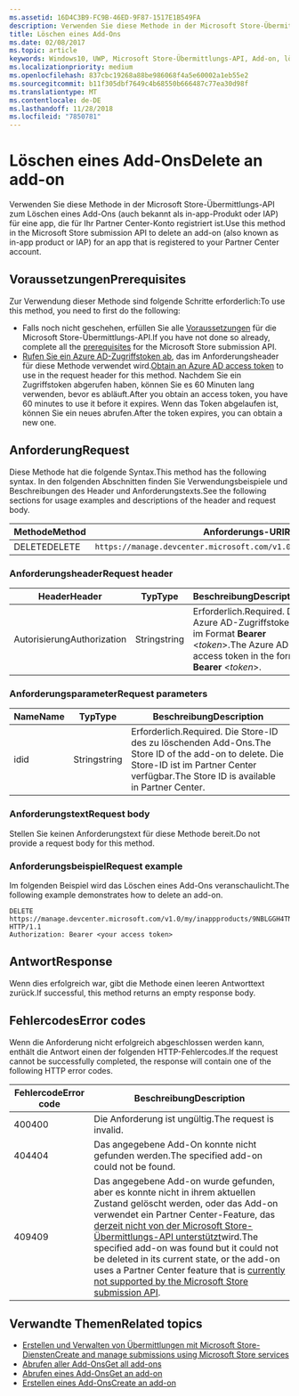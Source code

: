 ```yaml
---
ms.assetid: 16D4C3B9-FC9B-46ED-9F87-1517E1B549FA
description: Verwenden Sie diese Methode in der Microsoft Store-Übermittlungs-API zum Löschen eines Add-Ons für eine app, die für Ihr Partner Center-Konto registriert ist.
title: Löschen eines Add-Ons
ms.date: 02/08/2017
ms.topic: article
keywords: Windows10, UWP, Microsoft Store-Übermittlungs-API, Add-on, löschen, In-App-Produkt, IAP
ms.localizationpriority: medium
ms.openlocfilehash: 837cbc19268a88be986068f4a5e60002a1eb55e2
ms.sourcegitcommit: b11f305dbf7649c4b68550b666487c77ea30d98f
ms.translationtype: MT
ms.contentlocale: de-DE
ms.lasthandoff: 11/28/2018
ms.locfileid: "7850781"
---
```

# <a name="delete-an-add-on"></a><span data-ttu-id="e0d5e-104">Löschen eines Add-Ons</span><span class="sxs-lookup"><span data-stu-id="e0d5e-104">Delete an add-on</span></span>

<span data-ttu-id="e0d5e-105">Verwenden Sie diese Methode in der Microsoft Store-Übermittlungs-API zum Löschen eines Add-Ons (auch bekannt als in-app-Produkt oder IAP) für eine app, die für Ihr Partner Center-Konto registriert ist.</span><span class="sxs-lookup"><span data-stu-id="e0d5e-105">Use this method in the Microsoft Store submission API to delete an add-on (also known as in-app product or IAP) for an app that is registered to your Partner Center account.</span></span>

## <a name="prerequisites"></a><span data-ttu-id="e0d5e-106">Voraussetzungen</span><span class="sxs-lookup"><span data-stu-id="e0d5e-106">Prerequisites</span></span>

<span data-ttu-id="e0d5e-107">Zur Verwendung dieser Methode sind folgende Schritte erforderlich:</span><span class="sxs-lookup"><span data-stu-id="e0d5e-107">To use this method, you need to first do the following:</span></span>

* <span data-ttu-id="e0d5e-108">Falls noch nicht geschehen, erfüllen Sie alle [Voraussetzungen](create-and-manage-submissions-using-windows-store-services.md#prerequisites) für die Microsoft Store-Übermittlungs-API.</span><span class="sxs-lookup"><span data-stu-id="e0d5e-108">If you have not done so already, complete all the [prerequisites](create-and-manage-submissions-using-windows-store-services.md#prerequisites) for the Microsoft Store submission API.</span></span>
* <span data-ttu-id="e0d5e-109">[Rufen Sie ein Azure AD-Zugriffstoken ab](create-and-manage-submissions-using-windows-store-services.md#obtain-an-azure-ad-access-token), das im Anforderungsheader für diese Methode verwendet wird.</span><span class="sxs-lookup"><span data-stu-id="e0d5e-109">[Obtain an Azure AD access token](create-and-manage-submissions-using-windows-store-services.md#obtain-an-azure-ad-access-token) to use in the request header for this method.</span></span> <span data-ttu-id="e0d5e-110">Nachdem Sie ein Zugriffstoken abgerufen haben, können Sie es 60 Minuten lang verwenden, bevor es abläuft.</span><span class="sxs-lookup"><span data-stu-id="e0d5e-110">After you obtain an access token, you have 60 minutes to use it before it expires.</span></span> <span data-ttu-id="e0d5e-111">Wenn das Token abgelaufen ist, können Sie ein neues abrufen.</span><span class="sxs-lookup"><span data-stu-id="e0d5e-111">After the token expires, you can obtain a new one.</span></span>

## <a name="request"></a><span data-ttu-id="e0d5e-112">Anforderung</span><span class="sxs-lookup"><span data-stu-id="e0d5e-112">Request</span></span>

<span data-ttu-id="e0d5e-113">Diese Methode hat die folgende Syntax.</span><span class="sxs-lookup"><span data-stu-id="e0d5e-113">This method has the following syntax.</span></span> <span data-ttu-id="e0d5e-114">In den folgenden Abschnitten finden Sie Verwendungsbeispiele und Beschreibungen des Header und Anforderungstexts.</span><span class="sxs-lookup"><span data-stu-id="e0d5e-114">See the following sections for usage examples and descriptions of the header and request body.</span></span>

| <span data-ttu-id="e0d5e-115">Methode</span><span class="sxs-lookup"><span data-stu-id="e0d5e-115">Method</span></span> | <span data-ttu-id="e0d5e-116">Anforderungs-URI</span><span class="sxs-lookup"><span data-stu-id="e0d5e-116">Request URI</span></span>                                                      |
|--------|------------------------------------------------------------------|
| <span data-ttu-id="e0d5e-117">DELETE</span><span class="sxs-lookup"><span data-stu-id="e0d5e-117">DELETE</span></span>    | ```https://manage.devcenter.microsoft.com/v1.0/my/inappproducts/{inAppProductId}``` |


### <a name="request-header"></a><span data-ttu-id="e0d5e-118">Anforderungsheader</span><span class="sxs-lookup"><span data-stu-id="e0d5e-118">Request header</span></span>

| <span data-ttu-id="e0d5e-119">Header</span><span class="sxs-lookup"><span data-stu-id="e0d5e-119">Header</span></span>        | <span data-ttu-id="e0d5e-120">Typ</span><span class="sxs-lookup"><span data-stu-id="e0d5e-120">Type</span></span>   | <span data-ttu-id="e0d5e-121">Beschreibung</span><span class="sxs-lookup"><span data-stu-id="e0d5e-121">Description</span></span>                                                                 |
|---------------|--------|-----------------------------------------------------------------------------|
| <span data-ttu-id="e0d5e-122">Autorisierung</span><span class="sxs-lookup"><span data-stu-id="e0d5e-122">Authorization</span></span> | <span data-ttu-id="e0d5e-123">String</span><span class="sxs-lookup"><span data-stu-id="e0d5e-123">string</span></span> | <span data-ttu-id="e0d5e-124">Erforderlich.</span><span class="sxs-lookup"><span data-stu-id="e0d5e-124">Required.</span></span> <span data-ttu-id="e0d5e-125">Das Azure AD-Zugriffstoken im Format **Bearer** &lt;*token*&gt;.</span><span class="sxs-lookup"><span data-stu-id="e0d5e-125">The Azure AD access token in the form **Bearer** &lt;*token*&gt;.</span></span> |


### <a name="request-parameters"></a><span data-ttu-id="e0d5e-126">Anforderungsparameter</span><span class="sxs-lookup"><span data-stu-id="e0d5e-126">Request parameters</span></span>

| <span data-ttu-id="e0d5e-127">Name</span><span class="sxs-lookup"><span data-stu-id="e0d5e-127">Name</span></span>        | <span data-ttu-id="e0d5e-128">Typ</span><span class="sxs-lookup"><span data-stu-id="e0d5e-128">Type</span></span>   | <span data-ttu-id="e0d5e-129">Beschreibung</span><span class="sxs-lookup"><span data-stu-id="e0d5e-129">Description</span></span>                                                                 |
|---------------|--------|-----------------------------------------------------------------------------|
| <span data-ttu-id="e0d5e-130">id</span><span class="sxs-lookup"><span data-stu-id="e0d5e-130">id</span></span> | <span data-ttu-id="e0d5e-131">String</span><span class="sxs-lookup"><span data-stu-id="e0d5e-131">string</span></span> | <span data-ttu-id="e0d5e-132">Erforderlich.</span><span class="sxs-lookup"><span data-stu-id="e0d5e-132">Required.</span></span> <span data-ttu-id="e0d5e-133">Die Store-ID des zu löschenden Add-Ons.</span><span class="sxs-lookup"><span data-stu-id="e0d5e-133">The Store ID of the add-on to delete.</span></span> <span data-ttu-id="e0d5e-134">Die Store-ID ist im Partner Center verfügbar.</span><span class="sxs-lookup"><span data-stu-id="e0d5e-134">The Store ID is available in Partner Center.</span></span>  |


### <a name="request-body"></a><span data-ttu-id="e0d5e-135">Anforderungstext</span><span class="sxs-lookup"><span data-stu-id="e0d5e-135">Request body</span></span>

<span data-ttu-id="e0d5e-136">Stellen Sie keinen Anforderungstext für diese Methode bereit.</span><span class="sxs-lookup"><span data-stu-id="e0d5e-136">Do not provide a request body for this method.</span></span>


### <a name="request-example"></a><span data-ttu-id="e0d5e-137">Anforderungsbeispiel</span><span class="sxs-lookup"><span data-stu-id="e0d5e-137">Request example</span></span>

<span data-ttu-id="e0d5e-138">Im folgenden Beispiel wird das Löschen eines Add-Ons veranschaulicht.</span><span class="sxs-lookup"><span data-stu-id="e0d5e-138">The following example demonstrates how to delete an add-on.</span></span>

```
DELETE https://manage.devcenter.microsoft.com/v1.0/my/inappproducts/9NBLGGH4TNMP HTTP/1.1
Authorization: Bearer <your access token>
```

## <a name="response"></a><span data-ttu-id="e0d5e-139">Antwort</span><span class="sxs-lookup"><span data-stu-id="e0d5e-139">Response</span></span>

<span data-ttu-id="e0d5e-140">Wenn dies erfolgreich war, gibt die Methode einen leeren Antworttext zurück.</span><span class="sxs-lookup"><span data-stu-id="e0d5e-140">If successful, this method returns an empty response body.</span></span>

## <a name="error-codes"></a><span data-ttu-id="e0d5e-141">Fehlercodes</span><span class="sxs-lookup"><span data-stu-id="e0d5e-141">Error codes</span></span>

<span data-ttu-id="e0d5e-142">Wenn die Anforderung nicht erfolgreich abgeschlossen werden kann, enthält die Antwort einen der folgenden HTTP-Fehlercodes.</span><span class="sxs-lookup"><span data-stu-id="e0d5e-142">If the request cannot be successfully completed, the response will contain one of the following HTTP error codes.</span></span>

| <span data-ttu-id="e0d5e-143">Fehlercode</span><span class="sxs-lookup"><span data-stu-id="e0d5e-143">Error code</span></span> |  <span data-ttu-id="e0d5e-144">Beschreibung</span><span class="sxs-lookup"><span data-stu-id="e0d5e-144">Description</span></span>                                                                                                                                                                           |
|--------|------------------|
| <span data-ttu-id="e0d5e-145">400</span><span class="sxs-lookup"><span data-stu-id="e0d5e-145">400</span></span>  | <span data-ttu-id="e0d5e-146">Die Anforderung ist ungültig.</span><span class="sxs-lookup"><span data-stu-id="e0d5e-146">The request is invalid.</span></span> |
| <span data-ttu-id="e0d5e-147">404</span><span class="sxs-lookup"><span data-stu-id="e0d5e-147">404</span></span>  | <span data-ttu-id="e0d5e-148">Das angegebene Add-On konnte nicht gefunden werden.</span><span class="sxs-lookup"><span data-stu-id="e0d5e-148">The specified add-on could not be found.</span></span>  |
| <span data-ttu-id="e0d5e-149">409</span><span class="sxs-lookup"><span data-stu-id="e0d5e-149">409</span></span>  | <span data-ttu-id="e0d5e-150">Das angegebene Add-on wurde gefunden, aber es konnte nicht in ihrem aktuellen Zustand gelöscht werden, oder das Add-on verwendet ein Partner Center-Feature, das [derzeit nicht von der Microsoft Store-Übermittlungs-API unterstützt](create-and-manage-submissions-using-windows-store-services.md#not_supported)wird.</span><span class="sxs-lookup"><span data-stu-id="e0d5e-150">The specified add-on was found but it could not be deleted in its current state, or the add-on uses a Partner Center feature that is [currently not supported by the Microsoft Store submission API](create-and-manage-submissions-using-windows-store-services.md#not_supported).</span></span> |   


## <a name="related-topics"></a><span data-ttu-id="e0d5e-151">Verwandte Themen</span><span class="sxs-lookup"><span data-stu-id="e0d5e-151">Related topics</span></span>

* [<span data-ttu-id="e0d5e-152">Erstellen und Verwalten von Übermittlungen mit Microsoft Store-Diensten</span><span class="sxs-lookup"><span data-stu-id="e0d5e-152">Create and manage submissions using Microsoft Store services</span></span>](create-and-manage-submissions-using-windows-store-services.md)
* [<span data-ttu-id="e0d5e-153">Abrufen aller Add-Ons</span><span class="sxs-lookup"><span data-stu-id="e0d5e-153">Get all add-ons</span></span>](get-all-add-ons.md)
* [<span data-ttu-id="e0d5e-154">Abrufen eines Add-Ons</span><span class="sxs-lookup"><span data-stu-id="e0d5e-154">Get an add-on</span></span>](get-an-add-on.md)
* [<span data-ttu-id="e0d5e-155">Erstellen eines Add-Ons</span><span class="sxs-lookup"><span data-stu-id="e0d5e-155">Create an add-on</span></span>](create-an-add-on.md)
